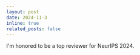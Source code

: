 ```yaml
---
layout: post
date: 2024-11-3
inline: true
related_posts: false
---
```


I'm honored to be a top reviewer for NeurIPS 2024.
